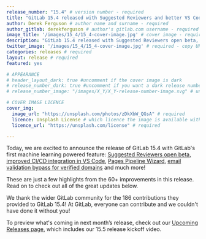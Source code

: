 ```yaml
---
release_number: "15.4" # version number - required
title: "GitLab 15.4 released with Suggested Reviewers and better VS Code CI/CD experience" # short title (no longer than 62 characters) - required
author: Derek Ferguson # author name and surname - required
author_gitlab: derekferguson # author's gitlab.com username - required
image_title: '/images/15_4/15_4-cover-image.jpg' # cover image - required
description: "GitLab 15.4 released with Suggested Reviewers open beta, improved CI/CD integration in VS Code, streamlined account verification, Pages Pipeline Wizard and much more!" # short description - required
twitter_image: '/images/15_4/15_4-cover-image.jpg' # required - copy URL from image title section above
categories: releases # required
layout: release # required
featured: yes

# APPEARANCE
# header_layout_dark: true #uncomment if the cover image is dark
# release_number_dark: true #uncomment if you want a dark release number
# release_number_image: "/images/X_Y/X_Y-release-number-image.svg" # uncomment if you want a svg image to replace the release number that normally overlays the background image

# COVER IMAGE LICENCE
cover_img:
  image_url: "https://unsplash.com/photos/zDkXbW_QGsA" # required
  licence: Unsplash License # which licence the image is available with - required
  licence_url: "https://unsplash.com/license" # required

---
```


<!--
This is the release blog post file. Add here the introduction only.
All remaining content goes into data/release-posts/.

**Use the merge request template "Release-Post", and please set the calendar due
date for each stage (general contributions, review).**

Read through the Release Posts Handbook for more information:
https://about.gitlab.com/handbook/marketing/blog/release-posts/#introduction
-->

Today, we are excited to announce the release of GitLab 15.4 with GitLab's first machine learning powered feature: [Suggested Reviewers open beta](#suggested-reviewers-open-beta), [improved CI/CD integration in VS Code](#improved-cicd-integration-in-vs-code), [Pages Pipeline Wizard](#getting-started-with-gitlab-pages-just-got-easier), [email validation bypass for verified domains](#users-on-verified-domains-can-bypass-email-validation) and much more!

These are just a few highlights from the 60+ improvements in this release. Read on to check out all of the great updates below.

We thank the wider GitLab community for the 186 contributions they provided to GitLab 15.4! At GitLab, everyone can contribute and we couldn't have done it without you!

To preview what's coming in next month’s release, check out our [Upcoming Releases page](/direction/kickoff/), which includes our 15.5 release kickoff video.
